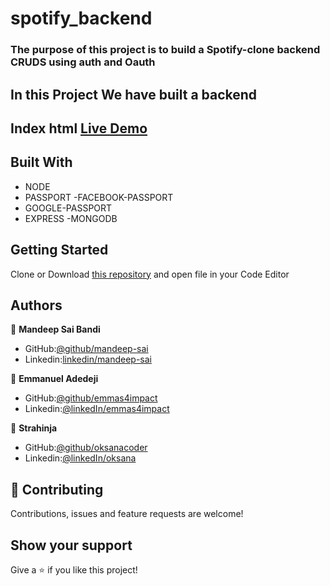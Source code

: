 # spotify_backend

### The purpose of this project is to build a Spotify-clone backend CRUDS using auth and Oauth
## In this Project We have built a backend
## Index html [Live Demo]()

## Built With
- NODE
- PASSPORT
-FACEBOOK-PASSPORT
- GOOGLE-PASSPORT
- EXPRESS 
-MONGODB
## Getting Started
Clone or Download [this repository](https://github.com/emmas4impact/spotify_backend) and open file in your Code Editor
## Authors
:bust_in_silhouette: **Mandeep Sai Bandi**
- GitHub:[@github/mandeep-sai](https://github.com/Mandeep-Sai)
- Linkedin:[linkedin/mandeep-sai](https://www.linkedin.com/in/mandeep-sai-5297b1104/)

:bust_in_silhouette: **Emmanuel Adedeji**
- GitHub:[@github/emmas4impact](https://github.com/emmas4impact)
- Linkedin:[@linkedIn/emmas4impact](https://www.linkedin.com/in/emmas4impact/)

:bust_in_silhouette: **Strahinja**
- GitHub:[@github/oksanacoder](https://github.com/OksanaCoder)
- Linkedin:[@linkedIn/oksana](https://www.linkedin.com/in/ksena19/)



## :handshake: Contributing
Contributions, issues and feature requests are welcome!

## Show your support
Give a :star:️ if you like this project!

